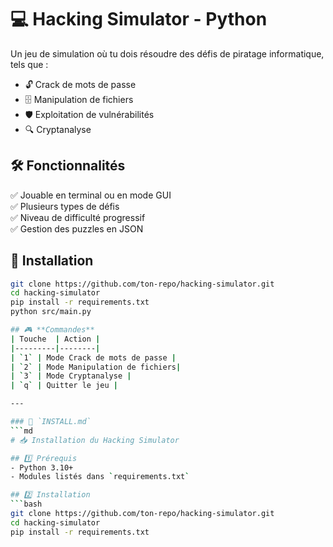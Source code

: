 # 💻 Hacking Simulator - Python

Un jeu de simulation où tu dois résoudre des défis de piratage informatique, tels que :
- 🔓 Crack de mots de passe
- 🗄 Manipulation de fichiers
- 🛡 Exploitation de vulnérabilités
- 🔍 Cryptanalyse

## 🛠 Fonctionnalités
✅ Jouable en terminal ou en mode GUI  
✅ Plusieurs types de défis  
✅ Niveau de difficulté progressif  
✅ Gestion des puzzles en JSON  

## 🚀 Installation
```bash
git clone https://github.com/ton-repo/hacking-simulator.git
cd hacking-simulator
pip install -r requirements.txt
python src/main.py

## 🎮 **Commandes**
| Touche  | Action |
|---------|--------|
| `1` | Mode Crack de mots de passe |
| `2` | Mode Manipulation de fichiers|
| `3` | Mode Cryptanalyse |
| `q` | Quitter le jeu |

---

### 📄 `INSTALL.md`
```md
# 📥 Installation du Hacking Simulator

## 1️⃣ Prérequis
- Python 3.10+
- Modules listés dans `requirements.txt`

## 2️⃣ Installation
```bash
git clone https://github.com/ton-repo/hacking-simulator.git
cd hacking-simulator
pip install -r requirements.txt
